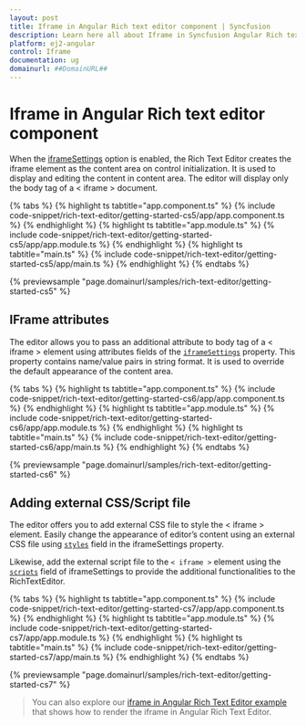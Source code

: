 ```yaml
---
layout: post
title: Iframe in Angular Rich text editor component | Syncfusion
description: Learn here all about Iframe in Syncfusion Angular Rich text editor component of Syncfusion Essential JS 2 and more.
platform: ej2-angular
control: Iframe 
documentation: ug
domainurl: ##DomainURL##
---
```


# Iframe in Angular Rich text editor component

When the [iframeSettings](https://ej2.syncfusion.com/angular/documentation/api/rich-text-editor/#iframesettings) option is enabled, the Rich Text Editor creates the iframe element as the content area on control initialization. It is used to display and editing the content in content area. The editor will display only the body tag of a < iframe > document.

{% tabs %}
{% highlight ts tabtitle="app.component.ts" %}
{% include code-snippet/rich-text-editor/getting-started-cs5/app/app.component.ts %}
{% endhighlight %}
{% highlight ts tabtitle="app.module.ts" %}
{% include code-snippet/rich-text-editor/getting-started-cs5/app/app.module.ts %}
{% endhighlight %}
{% highlight ts tabtitle="main.ts" %}
{% include code-snippet/rich-text-editor/getting-started-cs5/app/main.ts %}
{% endhighlight %}
{% endtabs %}
  
{% previewsample "page.domainurl/samples/rich-text-editor/getting-started-cs5" %}

## IFrame attributes

The editor allows you to pass an additional attribute to body tag of a < iframe > element using attributes fields of the [`iframeSettings`](https://ej2.syncfusion.com/angular/documentation/api/rich-text-editor/#iframesettings) property. This property contains name/value pairs in string format. It is used to override the default appearance of the content area.

{% tabs %}
{% highlight ts tabtitle="app.component.ts" %}
{% include code-snippet/rich-text-editor/getting-started-cs6/app/app.component.ts %}
{% endhighlight %}
{% highlight ts tabtitle="app.module.ts" %}
{% include code-snippet/rich-text-editor/getting-started-cs6/app/app.module.ts %}
{% endhighlight %}
{% highlight ts tabtitle="main.ts" %}
{% include code-snippet/rich-text-editor/getting-started-cs6/app/main.ts %}
{% endhighlight %}
{% endtabs %}
  
{% previewsample "page.domainurl/samples/rich-text-editor/getting-started-cs6" %}

## Adding external CSS/Script file

The editor offers you to add external CSS file to style the < iframe > element. Easily change the appearance of editor’s content using an external CSS file using [`styles`](https://ej2.syncfusion.com/angular/documentation/api/rich-text-editor/#iframesettings) field in the iframeSettings property.

Likewise, add the external script file to the `< iframe >` element using the [`scripts`](https://ej2.syncfusion.com/angular/documentation/api/rich-text-editor/#iframesettings) field of iframeSettings to provide the additional functionalities to the RichTextEditor.

{% tabs %}
{% highlight ts tabtitle="app.component.ts" %}
{% include code-snippet/rich-text-editor/getting-started-cs7/app/app.component.ts %}
{% endhighlight %}
{% highlight ts tabtitle="app.module.ts" %}
{% include code-snippet/rich-text-editor/getting-started-cs7/app/app.module.ts %}
{% endhighlight %}
{% highlight ts tabtitle="main.ts" %}
{% include code-snippet/rich-text-editor/getting-started-cs7/app/main.ts %}
{% endhighlight %}
{% endtabs %}
  
{% previewsample "page.domainurl/samples/rich-text-editor/getting-started-cs7" %}

> You can also explore our [iframe in Angular Rich Text Editor example](https://ej2.syncfusion.com/angular/demos/#/material/rich-text-editor/iframe) that shows how to render the iframe in Angular Rich Text Editor.